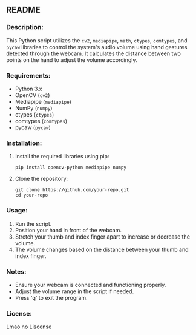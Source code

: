 ## README

### Description:
This Python script utilizes the `cv2`, `mediapipe`, `math`, `ctypes`, `comtypes`, and `pycaw` libraries to control the system's audio volume using hand gestures detected through the webcam. It calculates the distance between two points on the hand to adjust the volume accordingly.

### Requirements:
- Python 3.x
- OpenCV (`cv2`)
- Mediapipe (`mediapipe`)
- NumPy (`numpy`)
- ctypes (`ctypes`)
- comtypes (`comtypes`)
- pycaw (`pycaw`)

### Installation:
1. Install the required libraries using pip:
   ```
   pip install opencv-python mediapipe numpy
   ```
2. Clone the repository:
   ```
   git clone https://github.com/your-repo.git
   cd your-repo
   ```
### Usage:
1. Run the script.
2. Position your hand in front of the webcam.
3. Stretch your thumb and index finger apart to increase or decrease the volume.
4. The volume changes based on the distance between your thumb and index finger.

### Notes:
- Ensure your webcam is connected and functioning properly.
- Adjust the volume range in the script if needed.
- Press 'q' to exit the program.

### License:
Lmao no Liscense
